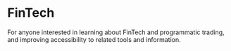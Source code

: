 # FinTech
For anyone interested in learning about FinTech and programmatic trading, and improving accessibility to related tools and information. 
